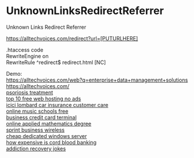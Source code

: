 # UnknownLinksRedirectReferrer
 Unknown Links Redirect Referrer<br>

https://alltechvoices.com/redirect?url=[PUTURLHERE]<br>

.htaccess code<br>
RewriteEngine on<br>
RewriteRule ^redirect$ redirect.html [NC]<br>

Demo:<br>
https://alltechvoices.com/web?q=enterprise+data+management+solutions <br>
https://alltechvoices.com/<br />
		<a target='_blank' title='psoriosis treatment' href='https://alltechvoices.com/web?q=psoriosis+treatment'>psoriosis treatment</a>
<br />		<a target='_blank' title='top 10 free web hosting no ads' href='https://alltechvoices.com/web?q=top+10+free+web+hosting+no+ads'>top 10 free web hosting no ads</a>
<br />		<a target='_blank' title='icici lombard car insurance customer care' href='https://alltechvoices.com/web?q=icici+lombard+car+insurance+customer+care'>icici lombard car insurance customer care</a>
<br />		<a target='_blank' title='online music schools free' href='https://alltechvoices.com/web?q=online+music+schools+free'>online music schools free</a>
<br />		<a target='_blank' title='business credit card terminal' href='https://alltechvoices.com/web?q=business+credit+card+terminal'>business credit card terminal</a>
<br />		<a target='_blank' title='online applied mathematics degree' href='https://alltechvoices.com/web?q=online+applied+mathematics+degree'>online applied mathematics degree</a>
<br />		<a target='_blank' title='sprint business wireless' href='https://alltechvoices.com/web?q=sprint+business+wireless'>sprint business wireless</a>
<br />		<a target='_blank' title='cheap dedicated windows server' href='https://alltechvoices.com/web?q=cheap+dedicated+windows+server'>cheap dedicated windows server</a>
<br />		<a target='_blank' title='how expensive is cord blood banking' href='https://alltechvoices.com/web?q=how+expensive+is+cord+blood+banking'>how expensive is cord blood banking</a>
<br />		<a target='_blank' title='addiction recovery jokes' href='https://alltechvoices.com/web?q=addiction+recovery+jokes'>addiction recovery jokes</a>
